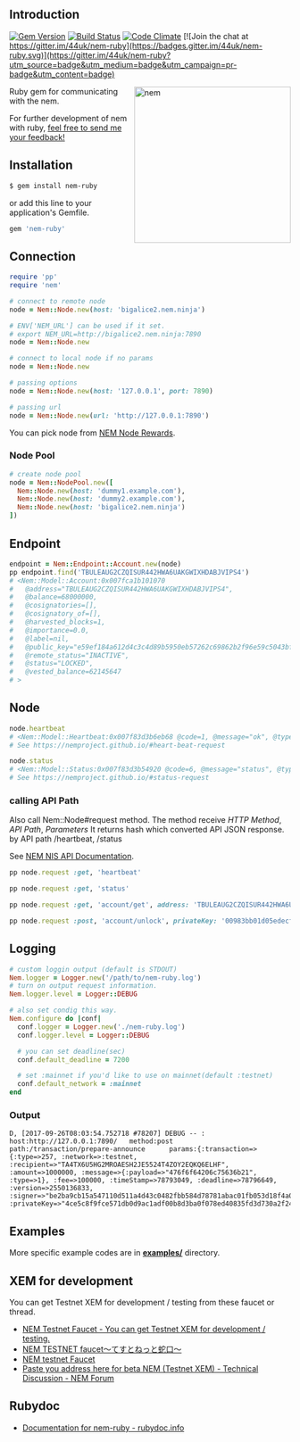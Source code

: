 ## Introduction

[![Gem Version](https://badge.fury.io/rb/nem-ruby.svg)](https://badge.fury.io/rb/nem-ruby)
[![Build Status](https://travis-ci.org/44uk/nem-ruby.svg?branch=master)](https://travis-ci.org/44uk/nem-ruby)
[![Code Climate](https://codeclimate.com/github/44uk/nem-ruby/badges/gpa.svg)](https://codeclimate.com/github/44uk/nem-ruby)
[![Join the chat at https://gitter.im/44uk/nem-ruby](https://badges.gitter.im/44uk/nem-ruby.svg)](https://gitter.im/44uk/nem-ruby?utm_source=badge&utm_medium=badge&utm_campaign=pr-badge&utm_content=badge)

<img src="https://cloud.githubusercontent.com/assets/370508/24320282/a332d238-1175-11e7-96dc-75bc30e562d2.png" width="280" height="280" alt="nem" align="right" />

Ruby gem for communicating with the nem.

For further development of nem with ruby, [feel free to send me your feedback!](/about#feedback-and-contact)

## Installation

```bash
$ gem install nem-ruby
```

or add this line to your application's Gemfile.

```ruby
gem 'nem-ruby'
```

## Connection

```ruby
require 'pp'
require 'nem'

# connect to remote node
node = Nem::Node.new(host: 'bigalice2.nem.ninja')

# ENV['NEM_URL'] can be used if it set.
# export NEM_URL=http://bigalice2.nem.ninja:7890
node = Nem::Node.new

# connect to local node if no params
node = Nem::Node.new

# passing options
node = Nem::Node.new(host: '127.0.0.1', port: 7890)

# passing url
node = Nem::Node.new(url: 'http://127.0.0.1:7890')
```

You can pick node from [NEM Node Rewards](https://supernodes.nem.io/).

### Node Pool

```ruby
# create node pool
node = Nem::NodePool.new([
  Nem::Node.new(host: 'dummy1.example.com'),
  Nem::Node.new(host: 'dummy2.example.com'),
  Nem::Node.new(host: 'bigalice2.nem.ninja')
])
```

## Endpoint

```ruby
endpoint = Nem::Endpoint::Account.new(node)
pp endpoint.find('TBULEAUG2CZQISUR442HWA6UAKGWIXHDABJVIPS4')
# <Nem::Model::Account:0x007fca1b101070
#   @address="TBULEAUG2CZQISUR442HWA6UAKGWIXHDABJVIPS4",
#   @balance=68000000,
#   @cosignatories=[],
#   @cosignatory_of=[],
#   @harvested_blocks=1,
#   @importance=0.0,
#   @label=nil,
#   @public_key="e59ef184a612d4c3c4d89b5950eb57262c69862b2f96e59c5043bf41765c482f",
#   @remote_status="INACTIVE",
#   @status="LOCKED",
#   @vested_balance=62145647
# >
```

## Node

```ruby
node.heartbeat
# <Nem::Model::Heartbeat:0x007f83d3b6eb68 @code=1, @message="ok", @type=2>
# See https://nemproject.github.io/#heart-beat-request

node.status
# <Nem::Model::Status:0x007f83d3b54920 @code=6, @message="status", @type=4>
# See https://nemproject.github.io/#status-request
```

### calling API Path

Also call Nem::Node#request method. The method receive *HTTP Method*, *API Path*, *Parameters*
It returns hash which converted API JSON response. by API path /heartbeat, /status

See [NEM NIS API Documentation](https://nemproject.github.io/).

```ruby
pp node.request :get, 'heartbeat'

pp node.request :get, 'status'

pp node.request :get, 'account/get', address: 'TBULEAUG2CZQISUR442HWA6UAKGWIXHDABJVIPS4'

pp node.request :post, 'account/unlock', privateKey: '00983bb01d05edecfaef55df9486c111abb6299c754a002069b1d0ef4537441bda'
```

## Logging

```ruby
# custom loggin output (default is STDOUT)
Nem.logger = Logger.new('/path/to/nem-ruby.log')
# turn on output request information.
Nem.logger.level = Logger::DEBUG

# also set condig this way.
Nem.configure do |conf|
  conf.logger = Logger.new('./nem-ruby.log')
  conf.logger.level = Logger::DEBUG

  # you can set deadline(sec)
  conf.default_deadline = 7200

  # set :mainnet if you'd like to use on mainnet(default :testnet)
  conf.default_network = :mainnet
end
```

### Output

```
D, [2017-09-26T08:03:54.752718 #78207] DEBUG -- : host:http://127.0.0.1:7890/   method:post     path:/transaction/prepare-announce      params:{:transaction=>{:type=>257, :network=>:testnet, :recipient=>"TA4TX6U5HG2MROAESH2JE5524T4ZOY2EQKQ6ELHF", :amount=>1000000, :message=>{:payload=>"476f6f64206c75636b21", :type=>1}, :fee=>100000, :timeStamp=>78793049, :deadline=>78796649, :version=>2550136833, :signer=>"be2ba9cb15a547110d511a4d43c0482fbb584d78781abac01fb053d18f4a0033"}, :privateKey=>"4ce5c8f9fce571db0d9ac1adf00b8d3ba0f078ed40835fd3d730a2f24b834214"}
```

## Examples

More specific example codes are in **[examples/](https://github.com/44uk/nem-ruby/tree/master/examples)** directory.

## XEM for development

You can get Testnet XEM for development / testing from these faucet or thread.

* [NEM Testnet Faucet \- You can get Testnet XEM for development / testing.](http://test-nem-faucet.44uk.net/)
* [NEM TESTNET faucet〜てすとねっと蛇口〜](http://tomotomo9696.xyz/nem/faucet/)
* [NEM testnet Faucet](http://namuyan.dip.jp/nem/testnet/)
* [Paste you address here for beta NEM (Testnet XEM) - Technical Discussion - NEM Forum](https://forum.nem.io/t/paste-you-address-here-for-beta-nem-testnet-xem/829)

## Rubydoc

* [Documentation for nem-ruby - rubydoc.info](http://www.rubydoc.info/gems/nem-ruby)

